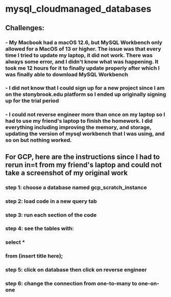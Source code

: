 # mysql_cloudmanaged_databases

## Challenges:
### - My Macbook had a macOS 12.6, but MySQL Workbench only allowed for a MacOS of 13 or higher. The issue was that every time I tried to update my laptop, it did not work. There was always some error, and I didn't know what was happening. It took me 12 hours for it to finally update properly after which I was finally able to download MySQL Workbench

### - I did not know that I could sign up for a new project since I am on the stonybrook.edu platform so I ended up originally signing up for the trial period

### - I could not reverse engineer more than once on my laptop so I had to use my friend's laptop to finish the homework. I did everything including improving the memory, and storage, updating the version of mysql workbench that I was using, and so on but nothing worked.

## For GCP, here are the instructions since I had to rerun in=t from my friend's laptop and could not take a screenshot of my original work

### step 1: choose a database named gcp_scratch_instance

### step 2: load code in a new query tab

### step 3: run each section of the code

### step 4: see the tables with:
### select *
### from (insert title here);

### step 5: click on database then click on reverse engineer

### step 6: change the connection from one-to-many to one-on-one
